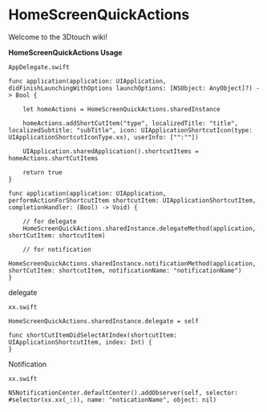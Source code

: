 # HomeScreenQuickActions

Welcome to the 3Dtouch wiki!

**HomeScreenQuickActions Usage**

    AppDelegate.swift
    
    func application(application: UIApplication, didFinishLaunchingWithOptions launchOptions: [NSObject: AnyObject]?) -> Bool {
    
        let homeActions = HomeScreenQuickActions.sharedInstance
		
        homeActions.addShortCutItem("type", localizedTitle: "title", localizedSubtitle: "subTitle", icon: UIApplicationShortcutIcon(type: UIApplicationShortcutIconType.xx), userInfo: ["":""])

        UIApplication.sharedApplication().shortcutItems = homeActions.shortCutItems
		
        return true
    }

    func application(application: UIApplication, performActionForShortcutItem shortcutItem: UIApplicationShortcutItem, completionHandler: (Bool) -> Void) {
    
        // for delegate
        HomeScreenQuickActions.sharedInstance.delegateMethod(application, shortCutItem: shortcutItem)
    
        // for notification
        HomeScreenQuickActions.sharedInstance.notificationMethod(application, shortCutItem: shortcutItem, notificationName: "notificationName")
    }

delegate

    xx.swift
        
    HomeScreenQuickActions.sharedInstance.delegate = self
    
    func shortCutItemDidSelectAtIndex(shortcutItem: UIApplicationShortcutItem, index: Int) {
    }

Notification

    xx.swift

    NSNotificationCenter.defaultCenter().addObserver(self, selector: #selector(xx.xx(_:)), name: "noticationName", object: nil)
